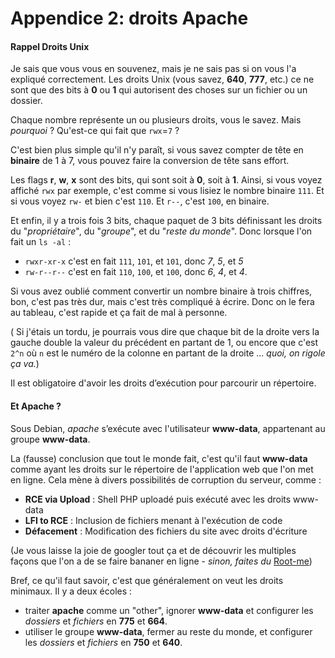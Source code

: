 # Appendice 2: droits Apache
#### Rappel Droits Unix
Je sais que vous vous en souvenez, mais je ne sais pas si on vous l'a expliqué correctement. Les droits Unix (vous savez, **640**, **777**, etc.) ce ne sont que des bits à **0** ou **1** qui autorisent des choses sur un fichier ou un dossier.

Chaque nombre représente un ou plusieurs droits, vous le savez. Mais _pourquoi_ ? Qu'est-ce qui fait que `rwx`=`7` ?

C'est bien plus simple qu'il n'y paraît, si vous savez compter de tête en **binaire** de 1 à 7, vous pouvez faire la conversion de tête sans effort.

Les flags **r**, **w**, **x** sont des bits, qui sont soit à **0**, soit à **1**. Ainsi, si vous voyez affiché `rwx` par exemple, c'est comme si vous lisiez le nombre binaire `111`.  Et si vous voyez `rw-` et bien c'est `110`. Et `r--`, c'est `100`, en binaire.

Et enfin, il y a trois fois 3 bits, chaque paquet de 3 bits définissant les droits du "_propriétaire_", du "_groupe_", et du "_reste du monde_". Donc lorsque l'on fait un `ls -al` :
 - `rwxr-xr-x` c'est en fait `111`, `101`, et `101`, donc _7_, _5_, et _5_
 - `rw-r--r--` c'est en fait `110`, `100`, et `100`, donc _6_, _4_, et _4_.

Si vous avez oublié comment convertir un nombre binaire à trois chiffres, bon, c'est pas très dur, mais c'est très compliqué à écrire. Donc on le fera au tableau, c'est rapide et ça fait de mal à personne.

( Si j'étais un tordu, je pourrais vous dire que chaque bit de la droite vers la gauche double la valeur du précédent en partant de 1, ou encore que c'est `2^n` où `n` est le numéro de la colonne en partant de la droite ... _quoi, on rigole ça va._)

<div class="astuce">Il est obligatoire d'avoir les droits d’exécution pour parcourir un répertoire.</div>

#### Et Apache ?
Sous Debian, _apache_ s’exécute avec l'utilisateur **www-data**, appartenant au groupe **www-data**.

La (fausse) conclusion que tout le monde fait, c'est qu'il faut **www-data** comme ayant les droits sur le répertoire de l'application web que l'on met en ligne. Cela mène à divers possibilités de corruption du serveur, comme :
 - **RCE via Upload** : Shell PHP uploadé puis exécuté avec les droits www-data
 - **LFI to RCE** : Inclusion de fichiers menant à l'exécution de code
 - **Défacement** : Modification des fichiers du site avec droits d'écriture

(Je vous laisse la joie de googler tout ça et de découvrir les multiples façons que l'on a de se faire bananer en ligne - _sinon, faites du_ [Root-me](https://www.root-me.org/))

Bref, ce qu'il faut savoir, c'est que généralement on veut les droits minimaux. Il y a deux écoles : 
 - traiter **apache** comme un "other", ignorer **www-data** et configurer les _dossiers_ et _fichiers_ en **775** et **664**.
 - utiliser le groupe **www-data**,  fermer au reste du monde, et configurer les _dossiers_ et _fichiers_ en **750** et **640**.

